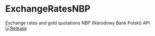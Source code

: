 # ExchangeRatesNBP
Exchange rates and gold quotations NBP (Narodowy Bank Polski) API<br />
[![Release](https://jitpack.io/v/brzozasr/ExchangeRatesNBP.svg)](https://jitpack.io/#brzozasr/ExchangeRatesNBP)
